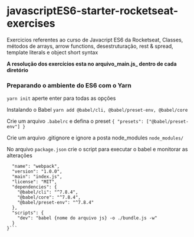 # javascriptES6-starter-rocketseat-exercises
Exercicios referentes ao curso de Javacript ES6 da Rocketseat, Classes, métodos de arrays, arrow functions, desestruturação, rest &amp; spread, template literals e object short syntax


**A resolução dos exercícios esta no arquivo_main.js_ dentro de cada diretório**

### Preparando o ambiente do ES6 com o Yarn
```yarn init``` aperte enter para todas as opções

Instalando o Babel
```yarn add @babel/cli, @babel/preset-env, @babel/core```

Crie um arquivo `.babelrc` e defina o preset
```{ "presets": ["@babel/preset-env"] }```

Crie um arquivo .gitignore e ignore a posta node_modules
```node_modules/```

No arquivo `package.json` crie o script para executar o babel e monitorar as alterações
```{
  "name": "webpack",
  "version": "1.0.0",
  "main": "index.js",
  "license": "MIT",
  "dependencies": {
    "@babel/cli": "^7.8.4",
    "@babel/core": "^7.8.4",
    "@babel/preset-env": "^7.8.4"
  },
  "scripts": {
    "dev": "babel {nome do arquivo js} -o ./bundle.js -w"
  }
}```


